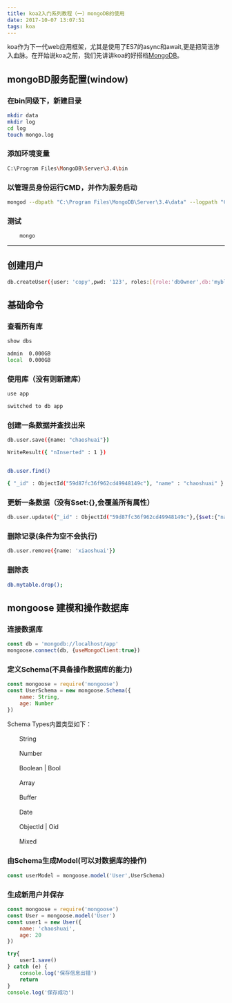 ```yaml
---
title: koa2入门系列教程（一）mongoDB的使用
date: 2017-10-07 13:07:51
tags: koa
---
```

koa作为下一代web应用框架，尤其是使用了ES7的async和await,更是把简洁渗入血脉。在开始说koa之前，我们先讲讲koa的好搭档[MongoDB](https://www.mongodb.com/download-center?jmp=nav#community)。

## mongoBD服务配置(window)

### 在bin同级下，新建目录
``` bash
mkdir data
mkdir log
cd log
touch mongo.log
```

### 添加环境变量
```bash
C:\Program Files\MongoDB\Server\3.4\bin
```

### 以管理员身份运行CMD，并作为服务启动
``` bash
mongod --dbpath "C:\Program Files\MongoDB\Server\3.4\data" --logpath "C:\Program Files\MongoDB\Server\3.4\log\mongo.log" --logappend --install --serviceName "MongoDB"
```

### 测试
```bash
	mongo
```
---
## 创建用户
```bash
db.createUser({user: 'copy',pwd: '123', roles:[{role:'dbOwner',db:'myblog'}]})
```
## 基础命令

### 查看所有库
``` bash
show dbs

admin  0.000GB
local  0.000GB
```
### 使用库（没有则新建库）
``` bash
use app

switched to db app
```
### 创建一条数据并查找出来
``` bash
db.user.save({name: "chaoshuai"})

WriteResult({ "nInserted" : 1 })


db.user.find()

{ "_id" : ObjectId("59d87fc36f962cd49948149c"), "name" : "chaoshuai" }
```
### 更新一条数据（没有$set:{},会覆盖所有属性）
``` bash
db.user.update({"_id" : ObjectId("59d87fc36f962cd49948149c"},{$set:{"name": "xiaoshuai"}})
```
### 删除记录(条件为空不会执行)
``` bash
db.user.remove({name: 'xiaoshuai'})
```

### 删除表

``` bash
db.mytable.drop();
```

## mongoose 建模和操作数据库

### 连接数据库
``` javascript
const db = 'mongodb://localhost/app'
mongoose.connect(db, {useMongoClient:true})
```

### 定义Schema(不具备操作数据库的能力)

``` javascript
const mongoose = require('mongoose')
const UserSchema = new mongoose.Schema({
	name: String,
	age: Number
})
```

Schema Types内置类型如下：

　　String

　　Number

　　Boolean | Bool

　　Array

　　Buffer

　　Date

　　ObjectId | Oid

　　Mixed

### 由Schema生成Model(可以对数据库的操作)

``` javascript
const userModel = mongoose.model('User',UserSchema)
```

### 生成新用户并保存

``` javascript
const mongoose = require('mongoose')
const User = mongoose.model('User')
const user1 = new User({
	name: 'chaoshuai',
	age: 20
})

try{
	user1.save()
} catch (e) {
	console.log('保存信息出错')
	return
}
console.log('保存成功')
```